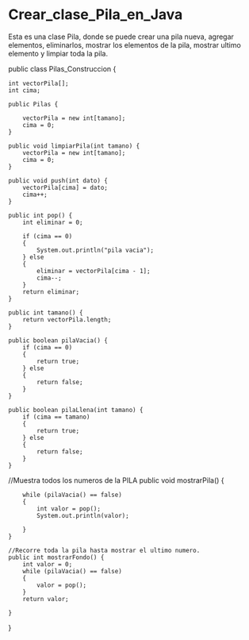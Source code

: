 # Crear_clase_Pila_en_Java
Esta es una clase Pila, donde se puede crear una pila nueva, agregar elementos, eliminarlos, mostrar los elementos de la pila, mostrar ultimo elemento y limpiar toda la pila.


public class Pilas_Construccion {
    
    int vectorPila[];
    int cima;

    public Pilas {
       
        vectorPila = new int[tamano];
        cima = 0;
    }

    public void limpiarPila(int tamano) {
        vectorPila = new int[tamano];
        cima = 0;
    }

    public void push(int dato) {
        vectorPila[cima] = dato;
        cima++;
    }

    public int pop() {
        int eliminar = 0;

        if (cima == 0)
        {
            System.out.println("pila vacia");
        } else
        {
            eliminar = vectorPila[cima - 1];
            cima--;
        }
        return eliminar;
    }

    public int tamano() {
        return vectorPila.length;
    }

    public boolean pilaVacia() {
        if (cima == 0)
        {
            return true;
        } else
        {
            return false;
        }
    }

    public boolean pilaLlena(int tamano) {
        if (cima == tamano)
        {
            return true;
        } else
        {
            return false;
        }
    }
//Muestra todos los numeros de la PILA
    public void mostrarPila() {

        while (pilaVacia() == false)
        {
            int valor = pop();
            System.out.println(valor);

        }
    }

    //Recorre toda la pila hasta mostrar el ultimo numero.
    public int mostrarFondo() {
        int valor = 0;
        while (pilaVacia() == false)
        {
            valor = pop();
        }
        return valor;
       
    }
    
}
